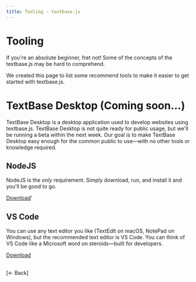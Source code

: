 ```yaml
---
title: Tooling - textbase.js
---
```


# Tooling

If you're an absolute beginner, fret not! Some of the concepts of the textbase.js may be hard to comprehend.

We created this page to list some recommend tools to make it easier to get started with textbase.js.

# TextBase Desktop (Coming soon...)

TextBase Desktop is a desktop application used to develop websites using textbase.js. TextBase Desktop is not quite ready for public usage, but we'll be running a beta within the next week. Our goal is to make TextBase Desktop easy enough for the common public to use—with no other tools or knowledge required.

## NodeJS

NodeJS is the _only_ requirement. Simply download, run, and install it and you'll be good to go.

[Download](https://nodejs.org/en/download/)'

## VS Code

You can use any text editor you like (TextEdit on macOS, NotePad on Windows), but the recommended text editor is VS Code. You can think of VS Code like a Microsoft word on steroids—built for developers.

[Download](https://code.visualstudio.com/Download)

<br />[&larr; Back]
